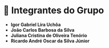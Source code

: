# 👥 Integrantes do Grupo

- **Igor Gabriel Lira Uchôa**
- **João Carlos Barbosa da Silva**
- **Juliana Cristina de Oliveira Tenório**
- **Ricardo André Oscar da Silva Júnior**
